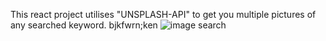 This react project utilises "UNSPLASH-API" to get you multiple pictures of any searched keyword. bjkfwrn;ken
![image search](https://github.com/kylead10/image_searcher/assets/101107354/27681a61-af92-44df-a79c-6b2a0c495a7e)
